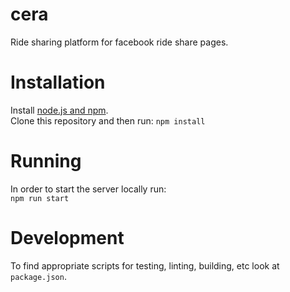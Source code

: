 # cera
Ride sharing platform for facebook ride share pages.

# Installation  
Install [node.js and npm](https://docs.npmjs.com/getting-started/what-is-npm).  
Clone this repository and then run:
`npm install`  
# Running
In order to start the server locally run:  
`npm run start`  
# Development
To find appropriate scripts for testing, linting, building, etc look at `package.json`.  
